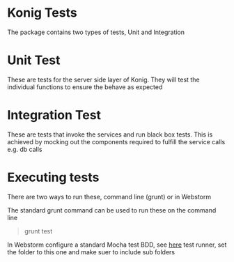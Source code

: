Konig Tests
=====

The package contains two types of tests, Unit and Integration

Unit Test
==========

These are tests for the server side layer of Konig. They will test the individual functions to ensure the behave as 
expected

Integration Test
==========

These are tests that invoke the services and run black box tests. This is achieved by mocking out the components 
required to fulfill the service calls e.g. db calls

Executing tests
==========

There are two ways to run these, command line (grunt) or in Webstorm

The standard grunt command can be used to run these on the command line 

> grunt test

In Webstorm configure a standard Mocha test BDD, see [here](http://visionmedia.github.io/mocha/#interfaces) test runner, 
set the folder to this one and make suer to include sub folders